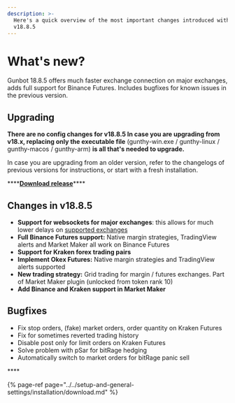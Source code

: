 ```yaml
---
description: >-
  Here's a quick overview of the most important changes introduced with Gunbot
  v18.8.5
---
```


# What's new?

Gunbot 18.8.5 offers much faster exchange connection on major exchanges, adds full support for Binance Futures. Includes bugfixes for known issues in the previous version.

## **Upgrading**

**There are no config changes for v18.8.5 In case you are upgrading from v18.x, replacing only the executable file** \(gunthy-win.exe / gunthy-linux / gunthy-macos / gunthy-arm\) **is all that's needed to upgrade.**

In case you are upgrading from an older version, refer to the changelogs of previous versions for instructions, or start with a fresh installation.

\*\*\*\*[**Download release**](../../setup-and-general-settings/installation/download.md)\*\*\*\*

## Changes in v18.8.5

* **Support for websockets for major exchanges**: this allows for much lower delays on [supported exchanges](../supported-exchanges/websockets-support.md)
* **Full Binance Futures support:** Native margin strategies, TradingView alerts and Market Maker all work on Binance Futures
* **Support for Kraken forex trading pairs**
* **Implement Okex Futures:** Native margin strategies and TradingView alerts supported
* **New trading strategy:** Grid trading for margin / futures exchanges. Part of Market Maker plugin \(unlocked from token rank 10\)
* **Add Binance and Kraken support in Market Maker**

## Bugfixes

* Fix stop orders, \(fake\) market orders, order quantity  on Kraken Futures
* Fix for sometimes reverted trading history
* Disable post only for limit orders on Kraken Futures
* Solve problem with pSar for bitRage hedging
* Automatically switch to market orders for bitRage panic sell



\*\*\*\*

{% page-ref page="../../setup-and-general-settings/installation/download.md" %}

